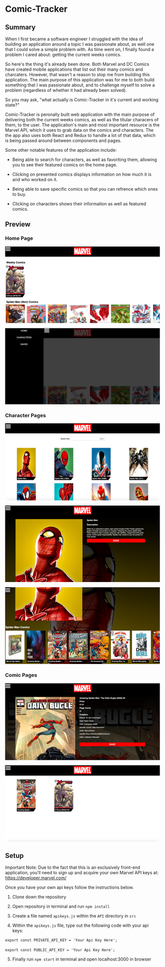 # Comic-Tracker

## Summary 

When I first became a software engineer I struggled with the idea of building an application around a topic I was passionate about, as well one that I could solve a simple problem with. As time went on, I finally found a problem I cared about: getting the current weeks comics.

So here's the thing it's already been done. Both Marvel and DC Comics have created mobile applications that list out their many comics and charcaters. However, that wasn't a reason to stop me from building this application. The main purpose of this application was for me to both build something that I was passionate about, and to challenge myself to solve a problem (regardless of whether it had already been solved).

So you may ask, "what actually is Comic-Tracker in it's current and working state?"

Comic-Tracker is peronally built web application with the main purpose of delivering both the current weeks comics, as well as the titular characers of them, to the user. The application's main and most important resource is the Marvel API, which it uses to grab data on the comics and characters. The the app also uses both React and Redux to handle a lot of that data, which is being passed around between components and pages.

Some other notable features of the application include:

- Being able to search for characters, as well as favoriting them, allowing you to see their featured comics on the home page.

- Clicking on presented comics displays information on how much it is and who worked on it.

- Being able to save specific comics so that you can refrence which ones to buy.

- Clicking on characters shows their information as well as featured comics.

## Preview

### Home Page

![Preview of home screen](./public/Images/home-page.png)

![Side bar toggled](./public/Images/side-bar-toggled.png)

### Character Pages

![Character search results of Spider-Man](./public/Images/character-search.png)

![Spider-Man character page](./public/Images/character-page.png)

![Spider-Man character page comics](./public/Images/character-page-comics.png)

### Comic Pages

![Spider-Man comic issue page](./public/Images/comic-page.png)

![Saved comics page](./public/Images/saved-comics.png)

## Setup

Important Note: Due to the fact that this is an exclusively front-end application, you'll need to sign up and acquire your own Marvel API keys at: https://developer.marvel.com/

Once you have your own api keys follow the instructions below.

1. Clone down the repository

2. Open repository in terminal and run `npm install`

3. Create a file named `apikeys.js` within the `API` directory in `src`

4. Within the `apikeys.js` file, type out the following code with your api keys:

```
export const PRIVATE_API_KEY = 'Your Api Key Here';

export const PUBLIC_API_KEY = 'Your Api Key Here';
```

5. Finally run `npm start` in terminal and open localhost:3000 in browser
